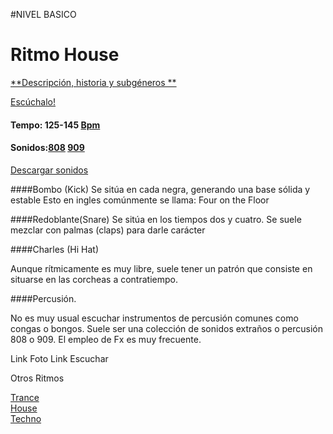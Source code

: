#NIVEL BASICO


# Ritmo House 

 [**Descripción, historia y subgéneros **](https://github.com/electropipe/musicaElectronica/blob/master/house.md)    

[Escúchalo!](https://www.youtube.com/user/Quakeschranzer666)


#### Tempo: 125-145 [Bpm](http://es.wikipedia.org/wiki/Pulsaciones_por_minuto) 
#### Sonidos:[808](http://es.wikipedia.org/wiki/Roland_TR-808) [909](http://es.wikipedia.org/wiki/Roland_TR-909)
[Descargar sonidos](http://samples.kb6.de/downloads_snare_drum.php)


####Bombo (Kick)
Se sitúa en cada negra, generando una base sólida y estable
Esto en ingles comúnmente se llama: Four on the Floor  


####Redoblante(Snare)
Se sitúa en los tiempos dos y cuatro. 
Se suele mezclar con palmas (claps) para darle carácter 


####Charles (Hi Hat)

Aunque rítmicamente es muy libre, suele tener un patrón que consiste en situarse en las corcheas a contratiempo.


####Percusión.

No es muy usual escuchar instrumentos de percusión comunes como congas o bongos. 
Suele ser una colección de sonidos extraños o percusión 808 o 909. El empleo de Fx es muy frecuente.  


Link Foto
Link Escuchar


Otros Ritmos

[Trance](https://github.com/electropipe/musicaElectronica/blob/master/ciclo01/101.md)   
[House](https://github.com/electropipe/musicaElectronica/blob/master/ciclo01/102.md)   
[Techno](https://github.com/electropipe/musicaElectronica/edit/master/ciclo01/100.md)   

